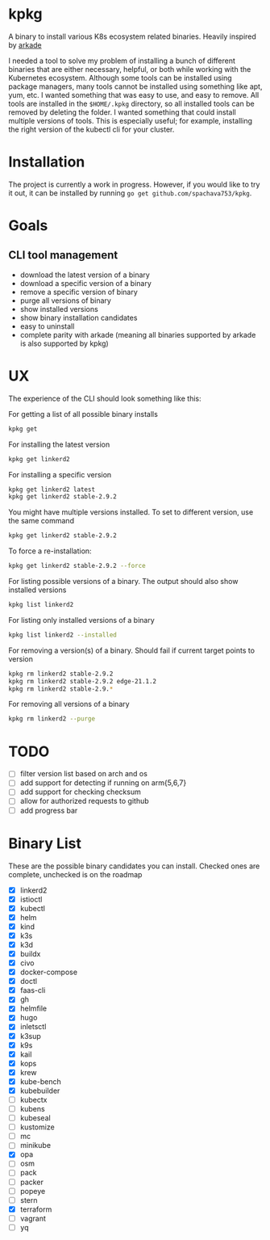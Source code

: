 # kpkg

A binary to install various K8s ecosystem related binaries. Heavily inspired
by [arkade](https://github.com/alexellis/arkade)

I needed a tool to solve my problem of installing a bunch of different binaries that are either necessary, helpful, or
both while working with the Kubernetes ecosystem. Although some tools can be installed using package managers, many
tools cannot be installed using something like apt, yum, etc. I wanted something that was easy to use, and easy to
remove. All tools are installed in the `$HOME/.kpkg` directory, so all installed tools can be removed by deleting the
folder. I wanted something that could install multiple versions of tools. This is especially useful; for example,
installing the right version of the kubectl cli for your cluster.

# Installation

The project is currently a work in progress. However, if you would like to try it out, it can be installed by
running `go get github.com/spachava753/kpkg`.

# Goals

## CLI tool management

- download the latest version of a binary
- download a specific version of a binary
- remove a specific version of binary
- purge all versions of binary
- show installed versions
- show binary installation candidates
- easy to uninstall
- complete parity with arkade (meaning all binaries supported by arkade is also supported by kpkg)

# UX

The experience of the CLI should look something like this:

For getting a list of all possible binary installs

```bash
kpkg get
```

For installing the latest version

```bash
kpkg get linkerd2
```

For installing a specific version

```bash
kpkg get linkerd2 latest
kpkg get linkerd2 stable-2.9.2
```

You might have multiple versions installed. To set to different version, use the same command

```bash
kpkg get linkerd2 stable-2.9.2
```

To force a re-installation:

```bash
kpkg get linkerd2 stable-2.9.2 --force
```

For listing possible versions of a binary. The output should also show installed versions

```bash
kpkg list linkerd2
```

For listing only installed versions of a binary

```bash
kpkg list linkerd2 --installed
```

For removing a version(s) of a binary. Should fail if current target points to version

```bash
kpkg rm linkerd2 stable-2.9.2
kpkg rm linkerd2 stable-2.9.2 edge-21.1.2
kpkg rm linkerd2 stable-2.9.*
```

For removing all versions of a binary

```bash
kpkg rm linkerd2 --purge
```

# TODO

- [ ] filter version list based on arch and os
- [ ] add support for detecting if running on arm{5,6,7}
- [ ] add support for checking checksum
- [ ] allow for authorized requests to github
- [ ] add progress bar

# Binary List

These are the possible binary candidates you can install. Checked ones are complete, unchecked is on the roadmap

- [x] linkerd2
- [x] istioctl
- [x] kubectl
- [x] helm
- [x] kind
- [x] k3s
- [x] k3d
- [x] buildx
- [x] civo
- [x] docker-compose
- [x] doctl
- [x] faas-cli
- [x] gh
- [x] helmfile
- [x] hugo
- [x] inletsctl
- [x] k3sup
- [x] k9s
- [x] kail
- [x] kops
- [x] krew
- [x] kube-bench
- [x] kubebuilder
- [ ] kubectx
- [ ] kubens
- [ ] kubeseal
- [ ] kustomize
- [ ] mc
- [ ] minikube
- [x] opa
- [ ] osm
- [ ] pack
- [ ] packer
- [ ] popeye
- [ ] stern
- [x] terraform
- [ ] vagrant
- [ ] yq